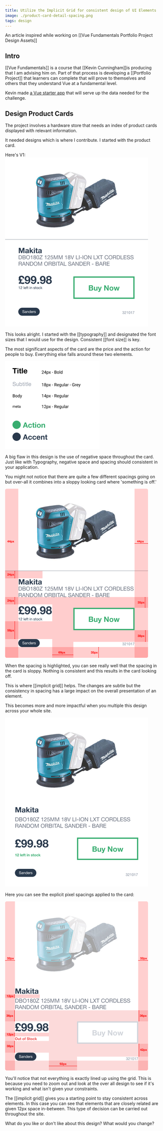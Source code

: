 ```yaml
---
title: Utilize the Implicit Grid for consistent design of UI Elements
image: ./product-card-detail-spacing.png
tags: design
---
```


An article inspired while working on 
[[Vue Fundamentals Portfolio Project Design Assets]]

## Intro
[[Vue Fundamentals]] is a course that [[Kevin Cunningham]]is producing that I am advising him on. Part of that process is developing a [[Portfolio Project]] that learners can complete that will prove to themselves and others that they understand Vue at a fundamental level.

Kevin made [a Vue starter app](https://github.com/doingandlearning/vue-fundamentals-challenge) that will serve up the data needed for the challenge.

## Design Product Cards
The project involves a hardware store that needs an index of product cards displayed with relevant information.

It needed designs which is where I contribute. I started with the product card.

Here's V1: 
![first version of the product card](./product-card-old.png)

This looks alright. I started with the [[typography]] and designated the font sizes that I would use for the design. Consistent [[font size]] is key. 

The most significant aspects of the card are the price and the action for people to buy. Everything else falls around these two elements.

![typography definitions for the Vue Project](./vue-fundamentals-typography.png)

A big flaw in this design is the use of negative space throughout the card. Just like with Typography, negative space and spacing should consistent in your application.

You might not notice that there are quite a few different spacings going on but over-all it combines into a sloppy looking card where 'something is off.'

![Spacing highlighted in the product card](./product-card-spacing.png)

When the spacing is highlighted, you can see really well that the spacing in the card is sloppy. Nothing is consistent and this results in the card looking off.

This is where [[implicit grid]] helps. The changes are subtle but the consistency in spacing has a large impact on the overall presentation of an element.

This becomes more and more impactful when you multiple this design across your whole site.

![implicit grid applied](./product-card-detail.png)


Here you can see the explicit pixel spacings applied to the card:


![implicit grid applied to card with spacing shown](./product-card-detail-spacing.png)

You'll notice that not everything is exactly lined up using the grid. This is because you need to zoom out and look at the over all design to see if it's working and what isn't given your constraints.

The [[implicit grid]] gives you a starting point to stay consistent across elements. In this case you can see that elements that are closely related are given 12px space in-between. This type of decision can be carried out throughout the site.

What do you like or don't like about this design? What would you change?